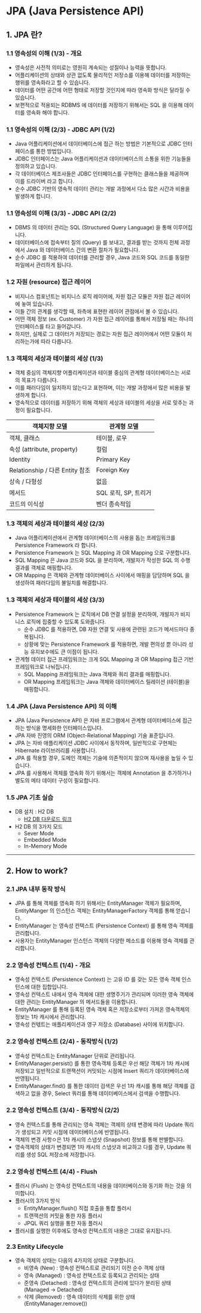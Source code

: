 # JPA (Java Persistence API)

## 1. JPA 란?

### 1.1 영속성의 이해 (1/3) - 개요
- 영속성은 사전적 의미로는 영원히 계속되는 성질이나 능력을 뜻합니다.
- 어플리케이션의 상태와 상관 없도록 물리적인 저장소를 이용해 데이터를 저장하는 행위를 영속화라고 할 수 있습니다.
- 데이터를 어떤 공간에 어떤 형태로 저장할 것인지에 따라 영속화 방식은 달라질 수 있습니다.
- 보편적으로 적용되는 RDBMS 에 데이터를 저장하기 위해서는 SQL 을 이용해 데이터를 영속화 해야 합니다.

### 1.1 영속성의 이해 (2/3) - JDBC API (1/2)
- Java 어플리케이션에서 데이터베이스에 접근 하는 방법은 기본적으로 JDBC 인터페이스를 통한 방법입니다.
- JDBC 인터페이스는 Java 어플리케이션과 데이터베이스의 소통을 위한 기능들을 정의하고 있습니다.
- 각 데이터베이스 제조사들은 JDBC 인터페이스를 구현하는 클래스들을 제공하며 이를 드라이버 라고 합니다.
- 순수 JDBC 기반의 영속적 데이터 관리는 개발 과정에서 다소 많은 시간과 비용을 발생하게 합니다.

### 1.1 영속성의 이해 (3/3) - JDBC API (2/2)
- DBMS 의 데이터 관리는 SQL (Structured Query Language) 을 통해 이루어집니다.
- 데이터베이스에 접속부터 질의 (Query) 를 보내고, 결과를 받는 것까지 전체 과정에서 Java 와 데이터베이스 간의 변환 절차가 필요합니다.
- 순수 JDBC 를 적용하여 데이터를 관리할 경우, Java 코드와 SQL 코드를 동일한 파일에서 관리하게 됩니다.

### 1.2 자원 (resource) 접근 레이어
- 비지니스 컴포넌트는 비지니스 로직 레이어에, 자원 접근 모듈은 자원 접근 레이어에 놓여 있습니다.
- 이들 간의 관계를 생각할 때, 좌측에 표현한 레이어 관점에서 볼 수 있습니다.
- 어떤 객체 정보 (ex. Customer) 가 자원 접근 레이어를 통해서 저장될 때는 하나의 인터페이스를 타고 들어갑니다.
- 하지만, 실제로 그 데이터가 저장되는 경로는 자원 접근 레이어에서 어떤 모듈이 처리하는가에 따라 다릅니다.

### 1.3 객체의 세상과 테이블의 세상 (1/3)
- 객체 중심의 객체지향 어플리케이션과 테이블 중심의 관계형 데이터베이스는 서로의 목표가 다릅니다.
- 이를 패러다임이 일치하지 않는다고 표현하며, 이는 개발 과정에서 많은 비용을 발생하게 합니다.
- 영속적으로 데이터를 저장하기 위해 객체의 세상과 테이블의 세상을 서로 맞추는 과정이 필요합니다.
  
| 객체지향 모델                     | 관계형 모델          |
|-----------------------------|-----------------|
| 객체, 클래스                     | 테이블, 로우         |
| 속성 (attribute, property)    | 컬럼              |
| Identity                    | Primary Key     |
| Relationship / 다른 Entity 참조 | Foreign Key     |
| 상속 / 다형성                    | 없음              |
| 메서드                         | SQL 로직, SP, 트리거 |
| 코드의 이식성                     | 벤더 종속적임         |

### 1.3 객체의 세상과 테이블의 세상 (2/3)
- Java 어플리케이션에서 관계형 데이터베이스의 사용을 돕는 프레임워크를 Persistence Framework 라 합니다.
- Persistence Framework 는 SQL Mapping 과 OR Mapping 으로 구분합니다.
- SQL Mapping 은 Java 코드와 SQL 을 분리하며, 개발자가 작성한 SQL 의 수행 결과를 객체로 매핑합니다.
- OR Mapping 은 객체와 관계형 데이터베이스 사이에서 매핑을 담당하며 SQL 을 생성하여 패러다임의 불일치를 해결합니다.

### 1.3 객체의 세상과 테이블의 세상 (3/3)
- Persistence Framework 는 로직에서 DB 연결 설정을 분리하여, 개발자가 비지니스 로직에 집중할 수 있도록 도와줍니다.
  - 순수 JDBC 를 적용하면, DB 자원 연결 및 사용에 관련된 코드가 메서드마다 중복됩니다.
  - 상황에 맞는 Persistence Framework 를 적용하면, 개발 편의성 뿐 아니라 성능 유지보수에도 큰 이점이 됩니다.
- 관계형 데이터 접근 프레임워크는 크게 SQL Mapping 과 OR Mapping 접근 기반 프레임워크로 나눠집니다.
  - SQL Mapping 프레임워크는 Java 객체와 쿼리 결과를 매핑합니다.
  - OR Mapping 프레임워크는 Java 객체와 데이터베이스 릴레이션 (테이블)을 매핑합니다.

### 1.4 JPA (Java Persistence API) 의 이해
- JPA (Java Persistence API) 은 자바 프로그램에서 관계형 데이터베이스에 접근하는 방식을 명세화한 인터페이스입니다.
- JPA 자바 진영의 ORM (Object-Relational Mapping) 기술 표준입니다.
- JPA 는 자바 애플리케이션 JDBC 사이에서 동작하며, 일반적으로 구현체는 Hibernate 라이브러리를 사용합니다.
- JPA 를 적용할 경우, 도메인 객체는 기술에 의존적이지 않으며 재사용을 높일 수 있습니다.
- JPA 를 사용해서 객체를 영속화 하기 위해서는 객체에 Annotation 을 추가하거나 별도의 메타 데이터 구성이 필요합니다.

### 1.5 JPA 기초 실습
- DB 설치 : H2 DB
  - [H2 DB 다운로드 링크](https://www.h2database.com/html/main.html)
- H2 DB 의 3가지 모드
  - Sever Mode
  - Embedded Mode
  - In-Memory Mode

<hr>

## 2. How to work?

### 2.1 JPA 내부 동작 방식
- JPA 를 통해 객체를 영속화 하기 위해서는 EntityManager 객체가 필요하며, EntityManger 의 인스턴스 객체는 EntityManagerFactory 객체를 통해 얻습니다.
- EntityManager 는 영속성 컨택스트 (Persistence Context) 를 통해 영속 객체를 관리합니다.
- 사용자는 EntityManager 인스턴스 객체의 다양한 메소드를 이용해 영속 객체를 관리합니다.

### 2.2 영속성 컨텍스트 (1/4) - 개요
- 영속성 컨텍스트 (Persistence Context) 는 고유 ID 를 갖는 모든 영속 객체 인스턴스에 대한 집합입니다.
- 영속성 컨텍스트 내에서 영속 객체에 대한 생명주기가 관리되며 이러한 영속 객체에 대한 관리는 EntityManager 의 메서드들을 이용합니다.
- EntityManager 를 통해 등록된 영속 객체 혹은 저장소로부터 가져온 영속객체의 정보는 1차 캐시에서 관리합니다.
- 영속성 컨텏트는 애플리케이션과 영구 저장소 (Database) 사이에 위치합니다.

### 2.2 영속성 컨텍스트 (2/4) - 동작방식 (1/2)
- 영속성 컨텍스트는 EntityManager 단위로 관리됩니다.
- EntityManager.persist() 를 통한 영속객체 등록은 우선 해당 객체가 1차 캐시에 저장되고 일반적으로 트랜잭션이 커밋되는 시점에 Insert 쿼리가 데이터베이스에 반영됩니다.
- EntityManager.find() 를 통한 데이터 검색은 우선 1차 캐시를 통해 해당 객체를 검색하고 없을 경우, Select 쿼리를 통해 데이터베이스에서 검색을 수행합니다.

### 2.2 영속성 컨텍스트 (3/4) - 동작방식 (2/2)
- 영속 컨텍스트를 통해 관리되는 영속 객체는 객체의 상태 변경에 따라 Update 쿼리가 생성되고 커밋 시점에 데이터베이스에 반영됩니다.
- 객체의 변경 사항ㅇ은 1차 캐시의 스냅샷 (Snapshot) 정보를 통해 판별합니다.
- 영속객체의 상태가 변경되면 1차 캐시의 스냅샷과 비교하고 다를 경우, Update 쿼리를 생성 SQL 저장소에 저장합니다.

### 2.2 영속성 컨텍스트 (4/4) - Flush
- 플러시 (Flush) 는 영속성 컨텍스트의 내용을 데이터베이스와 동기화 하는 것을 의미합니다.
- 플러시의 3가지 방식
  - EntityManager.flush() 직접 호출을 통합 플러시
  - 트랜잭션의 커밋을 통한 자동 플러시
  - JPQL 쿼리 실행을 통한 자동 플러시
- 플러시를 실행한 이후에도 영속성 컨텍스트의 내용은 그대로 유지됩니다.

### 2.3 Entity Lifecycle
- 영속 객체의 상태는 다음의 4가지의 상태로 구분합니다.
  - 비영속 (New) : 영속성 컨텍스트로 관리되기 이전 순수 객체 상태
  - 영속 (Managed) : 영속성 컨텍스트로 등록되고 관리되는 상태
  - 준영속 (Detached) : 영속성 컨텍스트의 관리에 있다가 분리된 상태 (Managed -> Detached)
  - 삭제 (Removed) : 영속 데이터의 삭제를 위한 상태 (EntityManager.remove())